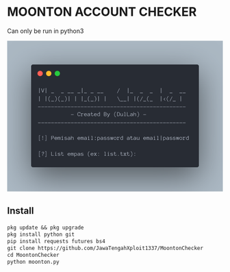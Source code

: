 # MOONTON ACCOUNT CHECKER

Can only be run in python3

![IMG](ss.png)

## Install
```
pkg update && pkg upgrade
pkg install python git
pip install requests futures bs4
git clone https://github.com/JawaTengahXploit1337/MoontonChecker
cd MoontonChecker
python moonton.py
```

